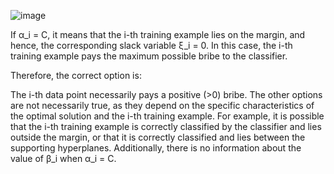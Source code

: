 ![image](https://user-images.githubusercontent.com/89120960/232272144-91ef41f4-c698-48d8-add5-867a0c5354d3.png)

<p>
  If α_i = C, it means that the i-th training example lies on the margin, and hence, the corresponding slack variable ξ_i = 0. In this case, the i-th training example pays the maximum possible bribe to the classifier.

Therefore, the correct option is:

The i-th data point necessarily pays a positive (>0) bribe.
The other options are not necessarily true, as they depend on the specific characteristics of the optimal solution and the i-th training example. For example, it is possible that the i-th training example is correctly classified by the classifier and lies outside the margin, or that it is correctly classified and lies between the supporting hyperplanes. Additionally, there is no information about the value of β_i when α_i = C.
</p>
